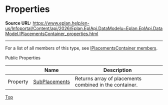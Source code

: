 # Properties

**Source URL:** https://www.eplan.help/en-us/Infoportal/Content/api/2026/Eplan.EplApi.DataModelu~Eplan.EplApi.DataModel.IPlacementsContainer_properties.html

---

For a list of all members of this type, see [IPlacementsContainer members](Eplan.EplApi.DataModelu~Eplan.EplApi.DataModel.IPlacementsContainer_members.html).

Public Properties

|  | Name | Description |
| --- | --- | --- |
| Property | [SubPlacements](Eplan.EplApi.DataModelu~Eplan.EplApi.DataModel.IPlacementsContainer~SubPlacements.html) | Returns array of placements combined in the container. |

[Top](#top)
